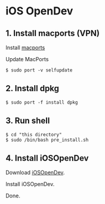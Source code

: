 # iOS OpenDev

## 1. Install macports (VPN)

Install [macports](https://www.macports.org/install.php)

Update MacPorts

```shell
$ sudo port -v selfupdate
```

## 2. Install dpkg

```shell
$ sudo port -f install dpkg
```

## 3. Run shell

```shell
$ cd "this directory"
$ sudo /bin/bash pre_install.sh
```

## 4. Install iOSOpenDev

Download [iOSOpenDev](http://iosopendev.com/download/).

Install iOSOpenDev.

Done.